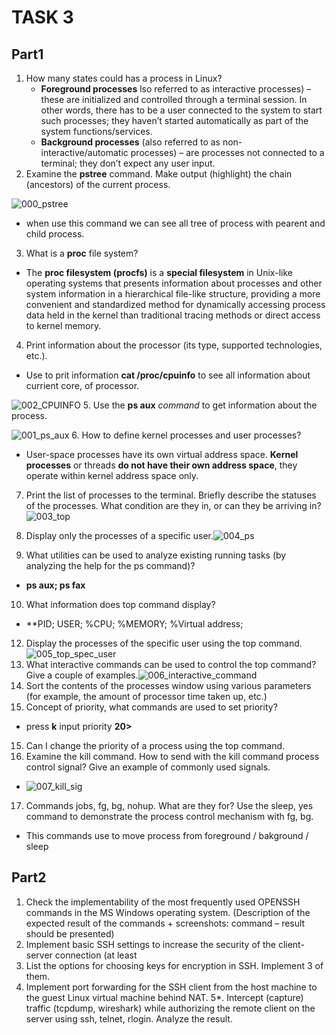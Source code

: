# TASK 3
## Part1
1. How many states could has a process in Linux?
   - **Foreground processes** lso referred to as interactive processes) – these are initialized and
controlled through a terminal session. In other words, there has to be a user connected to the
system to start such processes; they haven’t started automatically as part of the system
functions/services.
   - **Background processes** (also referred to as non-interactive/automatic processes) – are processes
not connected to a terminal; they don’t expect any user input.
2. Examine the **pstree** command. Make output (highlight) the chain (ancestors) of the current process.


![000_pstree]()
- when use this command we can see all tree of process with pearent and child process.
3. What is a **proc** file system?
- The **proc filesystem (procfs)** is a **special filesystem** in Unix-like operating systems that presents information about processes and other system information in a hierarchical file-like structure, providing a more convenient and standardized method for dynamically accessing process data held in the kernel than traditional tracing methods or direct access to kernel memory. 
4. Print information about the processor (its type, supported technologies, etc.).
- Use to prit information **cat /proc/cpuinfo** to see all information about currient core, of processor.

![002_CPUINFO]()
5. Use the **ps aux** *command* to get information about the process. 

![001_ps_aux]()
6. How to define kernel processes and user processes?
- User-space processes have its own virtual address space. **Kernel processes** or threads **do not have their own address space**, they operate within kernel address space only.
7. Print the list of processes to the terminal. Briefly describe the statuses of the processes.
What condition are they in, or can they be arriving in?
![003_top]()

8. Display only the processes of a specific user.![004_ps]()
9. What utilities can be used to analyze existing running tasks (by analyzing the help for the ps command)?
- **ps aux; ps fax**
10. What information does top command display?
- **PID; USER; %CPU; %MEMORY; %Virtual address;
12. Display the processes of the specific user using the top command. ![005_top_spec_user]()
12. What interactive commands can be used to control the top command? Give a couple of examples.![006_interactive_command]()
13. Sort the contents of the processes window using various parameters (for example, the
amount of processor time taken up, etc.)
14. Concept of priority, what commands are used to set priority?
- press **k** input priority **20>**
15.  Can I change the priority of a process using the top command.
16. Examine the kill command. How to send with the kill command process control signal? Give an example of commonly used signals.
- ![007_kill_sig]()
17. Commands jobs, fg, bg, nohup. What are they for? Use the sleep, yes command to demonstrate the process control mechanism with fg, bg.
- This commands use to move process from foreground / bakground / sleep
## Part2
1. Check the implementability of the most frequently used OPENSSH commands in the MS
Windows operating system. (Description of the expected result of the commands +
screenshots: command – result should be presented)
2. Implement basic SSH settings to increase the security of the client-server connection (at least
3. List the options for choosing keys for encryption in SSH. Implement 3 of them.
4. Implement port forwarding for the SSH client from the host machine to the guest Linux
virtual machine behind NAT.
5*. Intercept (capture) traffic (tcpdump, wireshark) while authorizing the remote client on the
server using ssh, telnet, rlogin. Analyze the result.
